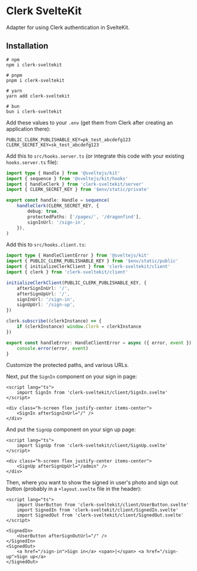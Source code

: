 # Clerk SvelteKit

Adapter for using Clerk authentication in SvelteKit.

## Installation

```
# npm
npm i clerk-sveltekit

# pnpm
pnpm i clerk-sveltekit

# yarn
yarn add clerk-sveltekit

# bun
bun i clerk-sveltekit
```

Add these values to your `.env` (get them from Clerk after creating an application there):

```env
PUBLIC_CLERK_PUBLISHABLE_KEY=pk_test_abcdefg123
CLERK_SECRET_KEY=sk_test_abcdefg123
```

Add this to `src/hooks.server.ts` (or integrate this code with your existing `hooks.server.ts` file):

```typescript
import type { Handle } from '@sveltejs/kit'
import { sequence } from '@sveltejs/kit/hooks'
import { handleClerk } from 'clerk-sveltekit/server'
import { CLERK_SECRET_KEY } from '$env/static/private'

export const handle: Handle = sequence(
	handleClerk(CLERK_SECRET_KEY, {
		debug: true,
		protectedPaths: ['/pages/', '/dragonfind'],
		signInUrl: '/sign-in',
	}),
)
```

Add this to `src/hooks.client.ts`:

```typescript
import type { HandleClientError } from '@sveltejs/kit'
import { PUBLIC_CLERK_PUBLISHABLE_KEY } from '$env/static/public'
import { initializeClerkClient } from 'clerk-sveltekit/client'
import { clerk } from 'clerk-sveltekit/client'

initializeClerkClient(PUBLIC_CLERK_PUBLISHABLE_KEY, {
	afterSignInUrl: '/',
	afterSignUpUrl: '/',
	signInUrl: '/sign-in',
	signUpUrl: '/sign-up',
})

clerk.subscribe((clerkInstance) => {
	if (clerkInstance) window.Clerk = clerkInstance
})

export const handleError: HandleClientError = async ({ error, event }) => {
	console.error(error, event)
}
```

Customize the protected paths, and various URLs.

Next, put the `SignIn` component on your sign in page:

```svelte
<script lang="ts">
	import SignIn from 'clerk-sveltekit/client/SignIn.svelte'
</script>

<div class="h-screen flex justify-center items-center">
	<SignIn afterSignInUrl="/" />
</div>
```

And put the `SignUp` component on your sign up page:

```svelte
<script lang="ts">
	import SignUp from 'clerk-sveltekit/client/SignUp.svelte'
</script>

<div class="h-screen flex justify-center items-center">
	<SignUp afterSignUpUrl="/admin" />
</div>
```

Then, where you want to show the signed in user's photo and sign out button (probably in a `+layout.svelte` file in the header):

```svelte
<script lang="ts">
	import UserButton from 'clerk-sveltekit/client/UserButton.svelte'
	import SignedIn from 'clerk-sveltekit/client/SignedIn.svelte'
	import SignedOut from 'clerk-sveltekit/client/SignedOut.svelte'
</script>

<SignedIn>
	<UserButton afterSignOutUrl="/" />
</SignedIn>
<SignedOut>
	<a href="/sign-in">Sign in</a> <span>|</span> <a href="/sign-up">Sign up</a>
</SignedOut>
```
